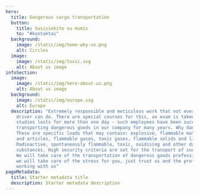 ```yaml
---
hero:
  title: Dangerous cargo transportation
  button:
    title: Susisiekite su mumis
    to: "#kontaktai"
  background:
    image: /static/img/home-why-us.png
    alt: Circles
  image:
    image: /static/img/toxic.svg
    alt: About us image
infoSection:
  image:
    image: /static/img/hero-about-us.png
    alt: About us image
  background:
    image: /static/img/europe.svg
    alt: Europe
  description: "Extremely responsible and meticulous work that not every good
    driver can do. There are special courses for this, an exam is taken, and
    studies lasts for more than one day - such employees have been successfully
    transporting dangerous goods in our company for many years. Why dangerous?
    These are specific loads that may contain: explosive, flammable materials
    and articles, flammable gases, toxic gases, flammable solids and liquids.
    Radioactive, spontaneously flammable, toxic, oxidising and other dangerous
    substances. High security criteria are set for the transport of such cargo.
    We will take care of the transportation of dangerous goods professionally,
    we will take care of the stress for you, just trust us and the professionals
    working with us"
pageMetadata:
  title: Starter metadata title
  description: Starter metadata description
---
```


